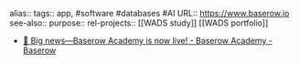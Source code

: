 alias::
tags:: app, #software #databases #AI
URL:: https://www.baserow.io
see-also::
purpose::
rel-projects:: [[WADS study]] [[WADS portfolio]]

- [🚀 Big news—Baserow Academy is now live! - Baserow Academy - Baserow](https://community.baserow.io/t/big-news-baserow-academy-is-now-live/7981)
